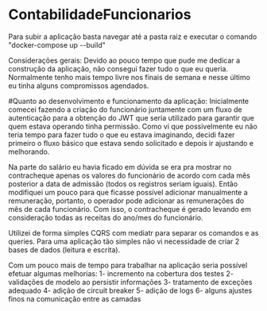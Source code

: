# ContabilidadeFuncionarios

Para subir a aplicação basta navegar até a pasta raiz e executar o comando "docker-compose up --build"


Considerações gerais:
Devido ao pouco tempo que pude me dedicar a construção da aplicação, não consegui fazer tudo o que eu queria. Normalmente tenho mais tempo livre nos finais de semana e nesse último eu tinha alguns compromissos agendados.

#Quanto ao desenvolvimento e funcionamento da aplicação:
Inicialmente comecei fazendo a criação do funcionário juntamente com um fluxo de autenticação para a obtenção do JWT que seria utilizado para garantir que quem estava operando tinha permissão. Como vi que possivelmente eu não teria tempo para fazer tudo o que eu estava imaginando, decidi fazer primeiro o fluxo básico que estava sendo solicitado e depois ir ajustando e melhorando.

Na parte do salário eu havia ficado em dúvida se era pra mostrar no contracheque apenas os valores do funcionário de acordo com cada mês posterior a data de admissão (todos os registros seriam iguais). Então modifiquei um pouco para que ficasse possível adicionar manualmente a remuneração, portanto, o operador pode adicionar as remunerações do mês de cada funcionário. Com isso, o contracheque é gerado levando em consideração todas as receitas do ano/mes do funcionário.

Utilizei de forma simples CQRS com mediatr para separar os comandos e as queries. Para uma aplicação tão simples não vi necessidade de criar 2 bases de dados (leitura e escrita).

Com um pouco mais de tempo para trabalhar na aplicação seria possível efetuar algumas melhorias:
1- incremento na cobertura dos testes
2- validações de modelo ao persistir informações
3- tratamento de exceções adequado
4- adição de circuit breaker
5- adição de logs
6- alguns ajustes finos na comunicação entre as camadas
